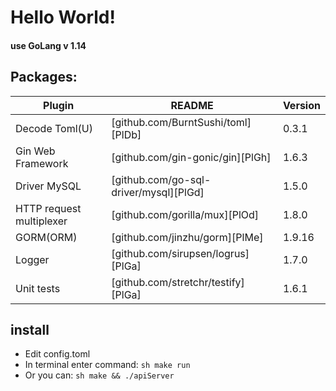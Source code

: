 # Hello World!

#### use GoLang v 1.14

## Packages:

| Plugin | README | Version |
| ------ | ------ | ------ |
| Decode Toml(U) | [github.com/BurntSushi/toml][PlDb] | 0.3.1 |
| Gin Web Framework | [github.com/gin-gonic/gin][PlGh] | 1.6.3 |
| Driver MySQL | [github.com/go-sql-driver/mysql][PlGd] | 1.5.0 |
| HTTP request multiplexer | [github.com/gorilla/mux][PlOd] | 1.8.0 |
| GORM(ORM) | [github.com/jinzhu/gorm][PlMe] |1.9.16  |
| Logger | [github.com/sirupsen/logrus][PlGa] | 1.7.0 |
| Unit tests | [github.com/stretchr/testify][PlGa] | 1.6.1 |

## install

- Edit config.toml
- In terminal enter command: ```sh make run ```
- Or you can: ```sh make && ./apiServer ```

